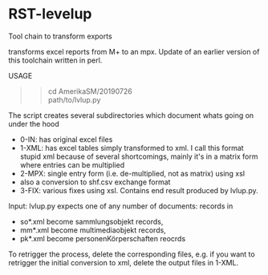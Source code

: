 # RST-levelup
Tool chain to transform exports

transforms excel reports from M+ to an mpx. Update of an earlier version of this toolchain written in perl.

USAGE
>>cd AmerikaSM/20190726  
>>path/to/lvlup.py

The script creates several subdirectories which document whats going on under the hood

- 0-IN: has original excel files
- 1-XML: has excel tables simply transformed to xml. I call this format stupid xml because of several shortcomings, mainly it's in a matrix form where  entries can be  multiplied
- 2-MPX: single entry form (i.e. de-multiplied, not as matrix) using xsl
- also a conversion to shf.csv exchange format
- 3-FIX: various fixes using xsl. Contains end result produced by lvlup.py. 

Input: lvlup.py expects one of any number of documents: records in 
- so*.xml become sammlungsobjekt records,
- mm*.xml become multimediaobjekt records, 
- pk*.xml become personenKörperschaften reocrds

To retrigger the process, delete the corresponding files, e.g. if you want to retrigger the initial conversion to xml,
delete the output files in 1-XML.
